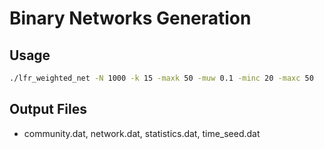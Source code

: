 # Binary Networks Generation
## Usage

```zsh
./lfr_weighted_net -N 1000 -k 15 -maxk 50 -muw 0.1 -minc 20 -maxc 50
```

## Output Files

- community.dat, network.dat, statistics.dat, time_seed.dat